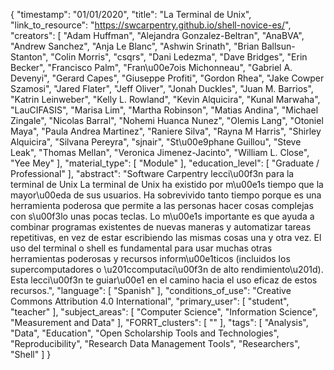 {
    "timestamp": "01/01/2020",
    "title": "La Terminal de Unix",
    "link_to_resource": "https://swcarpentry.github.io/shell-novice-es/",
    "creators": [
        "Adam Huffman",
        "Alejandra Gonzalez-Beltran",
        "AnaBVA",
        "Andrew Sanchez",
        "Anja Le Blanc",
        "Ashwin Srinath",
        "Brian Ballsun-Stanton",
        "Colin Morris",
        "csqrs",
        "Dani Ledezma",
        "Dave Bridges",
        "Erin Becker",
        "Francisco Palm",
        "Fran\u00e7ois Michonneau",
        "Gabriel A. Devenyi",
        "Gerard Capes",
        "Giuseppe Profiti",
        "Gordon Rhea",
        "Jake Cowper Szamosi",
        "Jared Flater",
        "Jeff Oliver",
        "Jonah Duckles",
        "Juan M. Barrios",
        "Katrin Leinweber",
        "Kelly L. Rowland",
        "Kevin Alquicira",
        "Kunal Marwaha",
        "LauCIFASIS",
        "Marisa Lim",
        "Martha Robinson",
        "Matias Andina",
        "Michael Zingale",
        "Nicolas Barral",
        "Nohemi Huanca Nunez",
        "Olemis Lang",
        "Otoniel Maya",
        "Paula Andrea Martinez",
        "Raniere Silva",
        "Rayna M Harris",
        "Shirley Alquicira",
        "Silvana Pereyra",
        "sjnair",
        "St\u00e9phane Guillou",
        "Steve Leak",
        "Thomas Mellan",
        "Veronica Jimenez-Jacinto",
        "William L. Close",
        "Yee Mey"
    ],
    "material_type": [
        "Module"
    ],
    "education_level": [
        "Graduate / Professional"
    ],
    "abstract": "Software Carpentry lecci\u00f3n para la terminal de Unix La terminal de Unix ha existido por m\u00e1s tiempo que la mayor\u00eda de sus usuarios. Ha sobrevivido tanto tiempo porque es una herramienta poderosa que permite a las personas hacer cosas complejas con s\u00f3lo unas pocas teclas. Lo m\u00e1s importante es que ayuda a combinar programas existentes de nuevas maneras y automatizar tareas repetitivas, en vez de estar escribiendo las mismas cosas una y otra vez. El uso del terminal o shell es fundamental para usar muchas otras herramientas poderosas y recursos inform\u00e1ticos (incluidos los supercomputadores o \u201ccomputaci\u00f3n de alto rendimiento\u201d). Esta lecci\u00f3n te guiar\u00e1 en el camino hacia el uso eficaz de estos recursos.",
    "language": [
        "Spanish"
    ],
    "conditions_of_use": "Creative Commons Attribution 4.0 International",
    "primary_user": [
        "student",
        "teacher"
    ],
    "subject_areas": [
        "Computer Science",
        "Information Science",
        "Measurement and Data"
    ],
    "FORRT_clusters": [
        ""
    ],
    "tags": [
        "Analysis",
        "Data",
        "Education",
        "Open Scholarship Tools and Technologies",
        "Reproducibility",
        "Research Data Management Tools",
        "Researchers",
        "Shell"
    ]
}